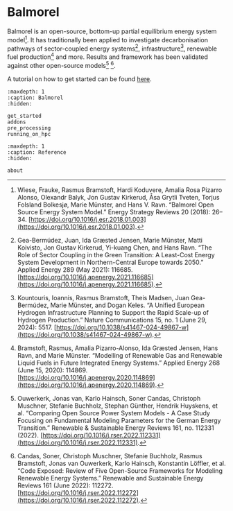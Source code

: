 # Balmorel
Balmorel is an open-source, bottom-up partial equilibrium energy system model[^1]. It has traditionally been applied to investigate decarbonisation pathways of sector-coupled energy systems[^2], infrastructure[^3], renewable fuel production[^4] and more. Results and framework has been validated against other open-source models[^5] [^6]. 

A tutorial on how to get started can be found [here](get_started.md).

```{toctree}
:maxdepth: 1
:caption: Balmorel
:hidden:

get_started
addons
pre_processing
running_on_hpc
```

```{toctree}
:maxdepth: 1
:caption: Reference
:hidden:

about
```

[^1]: Wiese, Frauke, Rasmus Bramstoft, Hardi Koduvere, Amalia Rosa Pizarro Alonso, Olexandr Balyk, Jon Gustav Kirkerud, Åsa Grytli Tveten, Torjus Folsland Bolkesjø, Marie Münster, and Hans V. Ravn. “Balmorel Open Source Energy System Model.” Energy Strategy Reviews 20 (2018): 26–34. [https://doi.org/10.1016/j.esr.2018.01.003](https://doi.org/10.1016/j.esr.2018.01.003).
[^2]: Gea-Bermúdez, Juan, Ida Græsted Jensen, Marie Münster, Matti Koivisto, Jon Gustav Kirkerud, Yi-kuang Chen, and Hans Ravn. “The Role of Sector Coupling in the Green Transition: A Least-Cost Energy System Development in Northern-Central Europe towards 2050.” Applied Energy 289 (May 2021): 116685. [https://doi.org/10.1016/j.apenergy.2021.116685](https://doi.org/10.1016/j.apenergy.2021.116685).
[^3]: Kountouris, Ioannis, Rasmus Bramstoft, Theis Madsen, Juan Gea-Bermúdez, Marie Münster, and Dogan Keles. “A Unified European Hydrogen Infrastructure Planning to Support the Rapid Scale-up of Hydrogen Production.” Nature Communications 15, no. 1 (June 29, 2024): 5517. [https://doi.org/10.1038/s41467-024-49867-w](https://doi.org/10.1038/s41467-024-49867-w).
[^4]: Bramstoft, Rasmus, Amalia Pizarro-Alonso, Ida Græsted Jensen, Hans Ravn, and Marie Münster. “Modelling of Renewable Gas and Renewable Liquid Fuels in Future Integrated Energy Systems.” Applied Energy 268 (June 15, 2020): 114869. [https://doi.org/10.1016/j.apenergy.2020.114869](https://doi.org/10.1016/j.apenergy.2020.114869).
[^5]: Ouwerkerk, Jonas van, Karlo Hainsch, Soner Candas, Christoph Muschner, Stefanie Buchholz, Stephan Günther, Hendrik Huyskens, et al. “Comparing Open Source Power System Models - A Case Study Focusing on Fundamental Modeling Parameters for the German Energy Transition.” Renewable & Sustainable Energy Reviews 161, no. 112331 (2022). [https://doi.org/10.1016/j.rser.2022.112331](https://doi.org/10.1016/j.rser.2022.112331).
[^6]: Candas, Soner, Christoph Muschner, Stefanie Buchholz, Rasmus Bramstoft, Jonas van Ouwerkerk, Karlo Hainsch, Konstantin Löffler, et al. “Code Exposed: Review of Five Open-Source Frameworks for Modeling Renewable Energy Systems.” Renewable and Sustainable Energy Reviews 161 (June 2022): 112272. [https://doi.org/10.1016/j.rser.2022.112272](https://doi.org/10.1016/j.rser.2022.112272).
